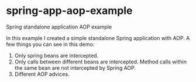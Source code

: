 # spring-app-aop-example
Spring standalone application AOP example

In this example I created a simple standalone Spring application with AOP.
A few things you can see in this demo:

1. Only spring beans are intercepted.
2. Only calls between different beans are intercepted. Method calls within the same bean are not intercepted by Spring AOP.
3. Different AOP advices.
